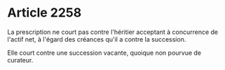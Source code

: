 # Article 2258

La prescription ne court pas contre l'héritier acceptant à concurrence de l'actif net, à l'égard des créances qu'il a contre la succession.

Elle court contre une succession vacante, quoique non pourvue de curateur.
